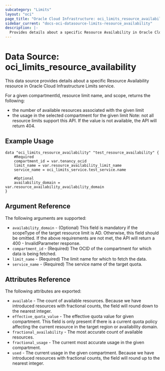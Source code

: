 ```yaml
---
subcategory: "Limits"
layout: "oci"
page_title: "Oracle Cloud Infrastructure: oci_limits_resource_availability"
sidebar_current: "docs-oci-datasource-limits-resource_availability"
description: |-
  Provides details about a specific Resource Availability in Oracle Cloud Infrastructure Limits service
---
```


# Data Source: oci_limits_resource_availability
This data source provides details about a specific Resource Availability resource in Oracle Cloud Infrastructure Limits service.

For a given compartmentId, resource limit name, and scope, returns the following:
  - the number of available resources associated with the given limit
  - the usage in the selected compartment for the given limit
  Note: not all resource limits support this API. If the value is not available, the API will return 404.


## Example Usage

```hcl
data "oci_limits_resource_availability" "test_resource_availability" {
	#Required
	compartment_id = var.tenancy_ocid
	limit_name = var.resource_availability_limit_name
	service_name = oci_limits_service.test_service.name

	#Optional
	availability_domain = var.resource_availability_availability_domain
}
```

## Argument Reference

The following arguments are supported:

* `availability_domain` - (Optional) This field is mandatory if the scopeType of the target resource limit is AD. Otherwise, this field should be omitted. If the above requirements are not met, the API will return a 400 - InvalidParameter response. 
* `compartment_id` - (Required) The OCID of the compartment for which data is being fetched.
* `limit_name` - (Required) The limit name for which to fetch the data.
* `service_name` - (Required) The service name of the target quota.


## Attributes Reference

The following attributes are exported:

* `available` - The count of available resources. Because we have introduced resources with fractional counts, the field will round down to the nearest integer. 
* `effective_quota_value` - The effective quota value for given compartment. This field is only present if there is a current quota policy affecting the current resource in the target region or availability domain. 
* `fractional_availability` - The most accurate count of available resources. 
* `fractional_usage` - The current most accurate usage in the given compartment. 
* `used` - The current usage in the given compartment. Because we have introduced resources with fractional counts, the field will round up to the nearest integer. 

